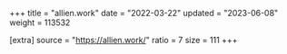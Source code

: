 +++
title = "allien.work"
date = "2022-03-22"
updated = "2023-06-08"
weight = 113532

[extra]
source = "https://allien.work/"
ratio = 7
size = 111
+++
